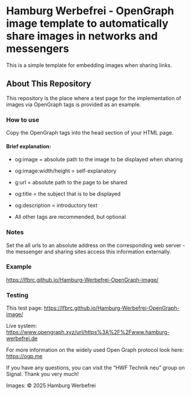 # Hamburg Werbefrei - OpenGraph image template to automatically share images in networks and messengers

This is a simple template for embedding images when sharing links.

## About This Repository

This repository is the place where a test page for the implementation of images via OpenGraph tags is provided as an example.

### How to use

Copy the OpenGraph tags into the head section of your HTML page.

#### Brief explanation:

* og:image = absolute path to the image to be displayed when sharing

* og:image:width/height = self-explanatory

* g:url = absolute path to the page to be shared

* og:title = the subject that is to be displayed

* og:description = introductory text

* All other tags are recommended, but optional

### Notes

Set the all urls to an absolute address on the corresponding web server - the messenger and sharing sites access this information externally.

### Example
https://lfbrc.github.io/Hamburg-Werbefrei-OpenGraph-image/

### Testing

This test page:
https://lfbrc.github.io/Hamburg-Werbefrei-OpenGraph-image/

Live system:
https://www.opengraph.xyz/url/https%3A%2F%2Fwww.hamburg-werbefrei.de

For more information on the widely used Open Graph protocol look here:
https://ogp.me

If you have any questions, you can visit the “HWF Technik neu” group on Signal. Thank you very much!

Images: © 2025 Hamburg Werbefrei
